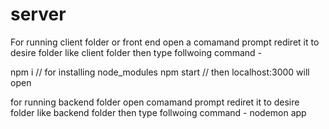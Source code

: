 # server
For running client folder or front end  open a comamand prompt rediret it to desire folder like client folder then type follwoing command -

npm i                           // for installing node_modules
npm start                     // then localhost:3000 will open


for running backend folder open comamand prompt rediret it to desire folder like backend  folder then type follwoing command -
nodemon app


